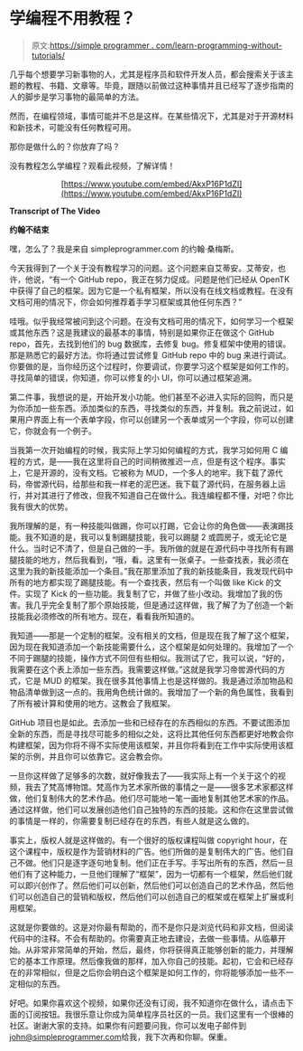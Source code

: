 # 学编程不用教程？

> 原文:[https://simple programmer . com/learn-programming-without-tutorials/](https://simpleprogrammer.com/learn-programming-without-tutorials/)

几乎每个想要学习新事物的人，尤其是程序员和软件开发人员，都会搜索关于该主题的教程、书籍、文章等。毕竟，跟随以前做过这种事情并且已经写了逐步指南的人的脚步是学习事物的最简单的方法。

然而，在编程领域，事情可能并不总是这样。在某些情况下，尤其是对于开源材料和新技术，可能没有任何教程可用。

那你是做什么的？你放弃了吗？

没有教程怎么学编程？观看此视频，了解详情！

<center>

[https://www.youtube.com/embed/AkxP16P1dZI](https://www.youtube.com/embed/AkxP16P1dZI)

</center>

**Transcript of The Video**

**约翰不结束**

嘿，怎么了？我是来自 simpleprogrammer.com 的约翰·桑梅斯。

今天我得到了一个关于没有教程学习的问题。这个问题来自艾蒂安。艾蒂安，也许，他说，“有一个 GitHub repo，我正在努力促成。问题是他们已经从 OpenTK 中获得了自己的框架。因为它是一个私有框架，所以没有在线文档或教程。在没有文档可用的情况下，你会如何推荐着手学习框架或其他任何东西？”

哇哦。似乎我经常被问到这个问题。在没有文档可用的情况下，如何学习一个框架或其他东西？这是我建议的最基本的事情，特别是如果你正在做这个 GitHub repo，首先，去找到他们的 bug 数据库，去修复 bug。修复框架中使用的错误。那是熟悉它的最好方法。你将通过尝试修复 GitHub repo 中的 bug 来进行调试。你要做的是，当你经历这个过程时，你要调试，你要学习这个框架是如何工作的。寻找简单的错误，你知道，你可以修复的小 UI，你可以通过框架追溯。

第二件事，我想说的是，开始开发小功能。他们甚至不必进入实际的回购，而只是为你添加一些东西。添加类似的东西，寻找类似的东西，并复制。我之前说过，如果用户界面上有一个表单字段，你可以创建另一个表单或另一个字段，你可以创建它，你就会有一个例子。

当我第一次开始编程的时候，我实际上学习如何编程的方式，我学习如何用 C 编程的方式，是——我在这里将自己的时间稍微推迟一点，但是有这个程序。事实上，它是开源的，没有文档。它被称为 MUD，一个多人的地牢。我下载了源代码，帝喾源代码，给那些和我一样老的泥巴迷。我下载了源代码，在服务器上运行，并对其进行了修改，但我不知道自己在做什么。我连编程都不懂，对吧？你比我有很大的优势。

我所理解的是，有一种技能叫做踢，你可以打踢，它会让你的角色做——表演踢技能。我不知道的是，我可以复制踢腿技能，我可以踢腿 2 或圆房子，或无论它是什么。当时记不清了，但是自己做的一手。我所做的就是在源代码中寻找所有有踢腿技能的地方，然后我看到，“哦，看。这里有一张桌子。一些查找表，我必须在这里为我的新技能添加一个条目。”我在那里添加了我的新技能条目，我发现代码中所有的地方都实现了踢腿技能。有一个查找表，然后有一个叫做 like Kick 的文件。实现了 Kick 的一些功能。我复制了它，并做了些小改动。我增加了我的伤害。我几乎完全复制了那个原始技能，但是通过这样做，我了解了为了创造一个新技能我必须修改的所有地方。现在，看看我所知道的。

我知道——那是一个定制的框架。没有相关的文档，但是现在我了解了这个框架，因为现在我知道添加一个新技能需要什么，这个框架是如何处理的。我增加了一个不同于踢腿的技能，操作方式不同但有些相似。我测试了它，我可以说，“好的，我需要在这个表上添加一些东西。我需要这样做。”这就是我学习帝喾源代码的方式，它是 MUD 的框架。我在很多其他事情上也是这样做的。我是通过添加物品和物品清单做到这一点的。我用角色统计做的。我增加了一个新的角色属性，我看到了所有被计算和使用的地方。这教会了我框架。

GitHub 项目也是如此。去添加一些和已经存在的东西相似的东西。不要试图添加全新的东西，而是寻找尽可能多的相似之处，这将比其他任何东西都更好地教会你构建框架，因为你将不得不实际使用该框架，并且你将看到在工作中实际使用该框架的示例，并且你可以依靠它。这会教会你。

一旦你这样做了足够多的次数，就好像我去了——我实际上有一个关于这个的视频，我去了梵高博物馆。梵高作为艺术家所做的事情之一是——很多艺术家都这样做，他们复制伟大的艺术作品。他们尽可能地一笔一画地复制其他艺术家的作品。通过这样做，他们可以发展创造他们自己独特的东西的技能。这和你在这里尝试做的事情是一样的，你需要复制已经存在的东西，有些人就是这么做的。

事实上，版权人就是这样做的。有一个很好的版权课程叫做 copyright hour，在这个课程中，版权是作为营销材料的广告。他们所做的是复制伟大的广告。他们自己不做。他们只是逐字逐句地复制。他们正在手写。手写出所有的东西，然后一旦他们有了这种能力，一旦他们理解了“框架”，因为一切都有一个框架，然后他们就可以即兴创作了。然后他们可以创新，然后他们可以创造自己的艺术作品，然后他们可以创造自己的营销和版权，然后他们可以创造自己的框架或在框架上扩展或利用框架。

这就是你要做的。这是对你最有帮助的，而不是你只是浏览代码和非文档，但阅读代码中的注释。不会有帮助的。你需要真正地去建设，去做一些事情。从临摹开始。从非常非常简单的开始，然后，最终，你将获得真正能够创新的能力，并理解它的基本工作原理。然后像我做的那样，加入你自己的技能。起初，它会和已经存在的非常相似，但是之后你会明白这个框架是如何工作的，你将能够添加一些不一定相似的东西。

好吧。如果你喜欢这个视频，如果你还没有订阅，我不知道你在做什么，请点击下面的订阅按钮。我很乐意让你成为简单程序员社区的一员。我们这里有一个很棒的社区。谢谢大家的支持。如果你有问题要问我，你可以发电子邮件到[john@simpleprogrammer.com](mailto:john@simpleprogrammer.com)给我，我下次再和你聊。保重。
